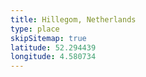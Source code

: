 ```yaml
---
title: Hillegom, Netherlands
type: place
skipSitemap: true
latitude: 52.294439
longitude: 4.580734
---
```

